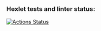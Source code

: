 ### Hexlet tests and linter status:
[![Actions Status](https://github.com/andre353/layout-designer-positioning-project-56/workflows/hexlet-check/badge.svg)](https://github.com/andre353/layout-designer-positioning-project-56/actions)
